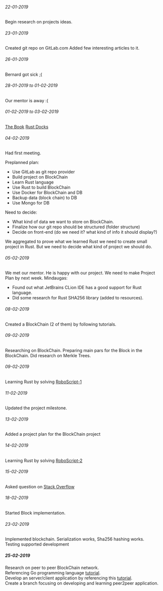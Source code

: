 ###### 22-01-2019
Begin research on projects ideas.

###### 23-01-2019
Created git repo on GitLab.com
Added few interesting articles to it.

###### 26-01-2019
Bernard got sick ;(

###### 28-01-2019 to 01-02-2019
Our mentor is away :(

###### 01-02-2019 to 03-02-2019
[The Book](https://doc.rust-lang.org/book/ch01-00-getting-started.html)
[Rust Docks](https://doc.rust-lang.org/1.2.0/book/ffi.html)

###### 04-02-2019
Had first meeting.</p>
Preplanned plan:
- Use GitLab as git repo provider
- Build project on BlockChain
- Learn Rust language
- Use Rust to build BlockChain
- Use Docker for BlockChain and DB
- Backup data (block chain) to DB
- Use Mongo for DB

Need to decide:
- What kind of data we want to store on BlockChain.
- Finalize how our git repo should be structured (folder structure)
- Decide on front-end (do we need it? what kind of info it should display?)

We aggregated to prove what we learned Rust we need to create small project in Rust. But we need to decide what kind of project we should do.

###### 05-02-2019
We met our mentor. He is happy with our project. We need to make Project Plan by next week.
Mindaugas:
- Found out what JetBrains CLion IDE has a good support for Rust language.
- Did some research for Rust SHA256 library (added to resources).

###### 08-02-2019
Created a BlockChain (2 of them) by following tutorials.

###### 09-02-2019
Researching on BlockChain. Preparing main pars for the Block in the BlockChain.
Did research on Merkle Trees.

###### 09-02-2019
Learning Rust by solving [RoboScript-1](https://www.codewars.com/kata/roboscript-number-1-implement-syntax-highlighting/rust)

###### 11-02-2019
Updated the project milestone.

###### 13-02-2019
Added a project plan for the BlockChain project

###### 14-02-2019
Learning Rust by solving [RoboScript-2](https://www.codewars.com/kata/roboscript-number-2-implement-the-rs1-specification/train/rust)

###### 15-02-2019
Asked question on [Stack Overflow](https://stackoverflow.com/questions/54697274/how-to-update-all-the-values-in-a-btreeset?noredirect=1#comment96183233_54697274)

###### 18-02-2019
Started Block implementation.

###### 23-02-2019
Implemented blockchain.
Serialization works, Sha256 hashing works.
Testing supported development

##### 25-02-2019
Research on peer to peer BlockChain network.  
Referencing Go programming language [tutorial](https://medium.com/@mycoralhealth/code-a-simple-p2p-blockchain-in-go-46662601f417).  
Develop an server/client application by referencing this [tutorial](https://steemit.com/technology/@tensor/rust-project-native-chat-app).  
Create a branch focusing on developing and learning peer2peer application.

